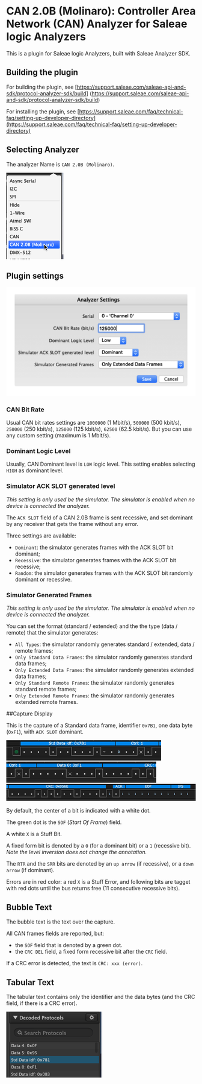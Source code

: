 # CAN 2.0B (Molinaro): Controller Area Network (CAN) Analyzer for Saleae logic Analyzers

This is a plugin for Saleae logic Analyzers, built with Saleae Analyzer SDK.

## Building the plugin

For building the plugin, see [https://support.saleae.com/saleae-api-and-sdk/protocol-analyzer-sdk/build] (https://support.saleae.com/saleae-api-and-sdk/protocol-analyzer-sdk/build) 

For installing the plugin, see [https://support.saleae.com/faq/technical-faq/setting-up-developer-directory](https://support.saleae.com/faq/technical-faq/setting-up-developer-directory)

## Selecting Analyzer

The analyzer Name is `CAN 2.0B (Molinaro)`.

![Setting Dialog](readme-images/selecting-analyzer.png)

## Plugin settings


![Setting Dialog](readme-images/setting-dialog.png)

### CAN Bit Rate

Usual CAN bit rates settings are `1000000` (1 Mbit/s), `500000` (500 kbit/s), `250000` (250 kbit/s), `125000` (125 kbit/s), `62500` (62.5 kbit/s). But you can use any custom setting (maximum is 1 Mbit/s).

### Dominant Logic Level

Usually, CAN Dominant level is `LOW` logic level. This setting enables selecting `HIGH` as dominant level. 

### Simulator ACK SLOT generated level

*This setting is only used be the simulator. The simulator is enabled when no device is connected the analyzer.*

The `ACK SLOT` field of a CAN 2.0B frame is sent recessive, and set dominant by any receiver that gets the frame without any error.

Three settings are available:

* `Dominant`: the simulator generates frames with the ACK SLOT bit dominant;
* `Recessive`: the simulator generates frames with the ACK SLOT bit recessive;
* `Random`: the simulator generates frames with the ACK SLOT bit randomly dominant or recessive.

### Simulator Generated Frames

*This setting is only used be the simulator. The simulator is enabled when no device is connected the analyzer.*

You can set the format (standard / extended) and the the type (data / remote) that the simulator generates:

* `All Types`: the simulator randomly generates standard / extended, data / remote frames;
* `Only Standard Data Frames`: the simulator randomly generates standard data frames;
* `Only Extended Data Frames`: the simulator randomly generates extended data frames;
* `Only Standard Remote Frames`: the simulator randomly generates standard remote frames;
* `Only Extended Remote Frames`: the simulator randomly generates extended remote frames.

##Capture Display

This is the capture of a Standard data frame, identifier `0x7B1`, one data byte (`0xF1`), with `ACK SLOT` dominant.

![](readme-images/capture-left.png)
![](readme-images/capture-center.png)
![](readme-images/capture-right.png)

By default, the center of a bit is indicated with a white dot.

The green dot is the `SOF` (*Start Of Frame*) field.

A white `X` is a Stuff Bit.

A fixed form bit is denoted by a `0` (for a dominant bit) or a `1` (recessive bit). *Note the level inversion does not change the annotation.* 

The `RTR` and the `SRR` bits are denoted by an `up arrow` (if recessive), or a `down arrow` (if dominant).

Errors are in red color: a red `X` is a Stuff Error, and following bits are tagget with red dots until the bus returns free (11 consecutive recessive bits).

## Bubble Text

The bubble text is the text over the capture.

All CAN frames fields are reported, but:

* the `SOF` field that is denoted by a green dot.
* the `CRC DEL` field, a fixed form recessive bit after the `CRC` field.

If a CRC error is detected, the text is `CRC: xxx (error)`.
 
## Tabular Text

The tabular text contains only the identifier and the data bytes (and the CRC field, if there is a CRC error).

![](readme-images/tabular-text.png)

